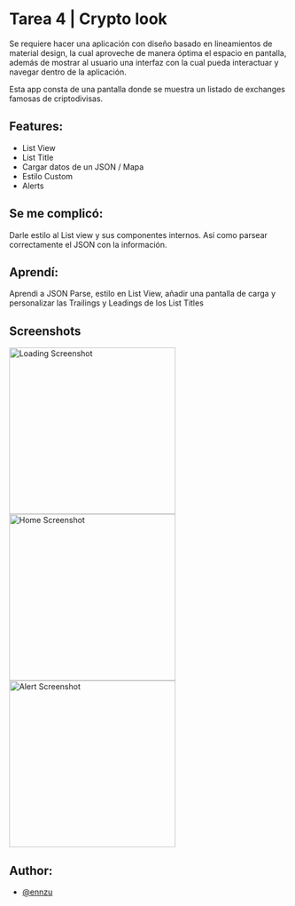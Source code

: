 
# Tarea 4 | Crypto look

Se requiere hacer una aplicación con diseño basado en lineamientos de material design, la cual aproveche de manera óptima el espacio en pantalla, además de mostrar al usuario una interfaz con la cual pueda interactuar y navegar dentro de la aplicación.

Esta app consta de una pantalla donde se muestra un listado de exchanges famosas de criptodivisas. 


## Features:

- List View
- List Title
- Cargar datos de un JSON / Mapa
- Estilo Custom
- Alerts

## Se me complicó:

Darle estilo al List view y sus componentes internos. Así como parsear correctamente el JSON con la información.

## Aprendí:
Aprendi a JSON Parse, estilo en List View, añadir una pantalla de carga y personalizar las Trailings y Leadings de los List Titles

## Screenshots

<img src="https://raw.githubusercontent.com/nunezp20/MobileApps-Tarea4/master/assets/screenshots/loading_home4.png" alt="Loading Screenshot" width="300">

<img src="https://raw.githubusercontent.com/nunezp20/MobileApps-Tarea4/master/assets/screenshots/home_tarea4.png" alt="Home Screenshot" width="300">

<img src="https://raw.githubusercontent.com/nunezp20/MobileApps-Tarea4/master/assets/screenshots/alert_tarea4.png" alt="Alert Screenshot" width="300">

## Author:

- [@ennzu](https://www.github.com/nunezp20)

